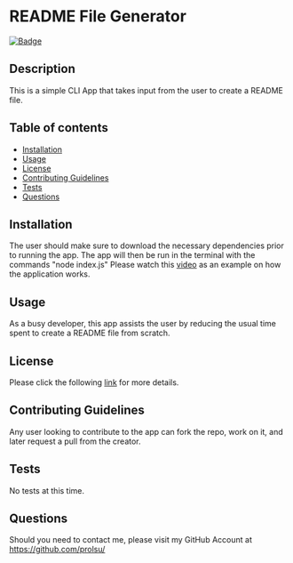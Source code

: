 # README File Generator
  [![Badge](https://img.shields.io/badge/License-MPL%202.0-blue.svg)](https://opensource.org/licenses/MPL-2.0)

  ## Description
    
  This is a simple CLI App that takes input from the user to create a README file.

  ## Table of contents
  
  * [Installation](#Installation)
  * [Usage](#Usage)
  * [License](#License)
  * [Contributing Guidelines](#Contributing-Guidelines)
  * [Tests](#Tests)
  * [Questions](#Questions)
  
  ## Installation

  The user should make sure to download the necessary dependencies prior to running the app. The app will then be run in the terminal with the commands "node index.js"
  Please watch this [video](https://drive.google.com/file/d/1xsMEavhdOww3cxGuhVkNVDYGq0FGOLn2/view) as an example on how the application works.

  ## Usage

  As a busy developer, this app assists the user by reducing the usual time spent to create a README file from scratch. 

  ## License

  Please click the following [link](https://opensource.org/licenses/MPL-2.0) for more details.

  ## Contributing Guidelines
    
  Any user looking to contribute to the app can fork the repo, work on it, and later request a pull from the creator.

  ## Tests

  No tests at this time.

  ## Questions
  Should you need to contact me, please visit my GitHub Account at https://github.com/prolsu/
    
    
  
